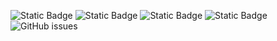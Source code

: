 ![Static Badge](https://img.shields.io/badge/blacklists-60-000000) ![Static Badge](https://img.shields.io/badge/blacklisted-2926602-cc0000) ![Static Badge](https://img.shields.io/badge/whitelisted-2244-00CC00) ![Static Badge](https://img.shields.io/badge/streaming_blacklist-28107-000000) ![GitHub issues](https://img.shields.io/github/issues/fabriziosalmi/blacklists)
